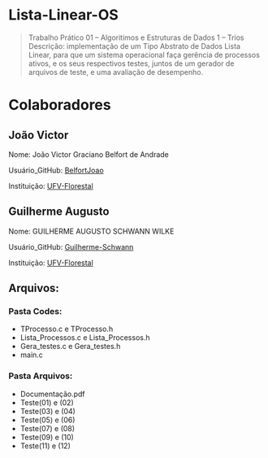 # Lista-Linear-OS
> Trabalho Prático 01 – Algoritimos e Estruturas de Dados 1 – Trios
Descrição: implementação de um Tipo Abstrato de Dados Lista Linear, para que um sistema operacional faça gerência de processos ativos, e os seus respectivos testes, juntos de um gerador de arquivos de teste, e uma avaliação de desempenho.
# Colaboradores
## João Victor
Nome: João Victor Graciano Belfort de Andrade

Usuário_GitHub: [BelfortJoao](https://github.com/BelfortJoao)

Instituição: [UFV-Florestal](https://www.novoscursos.ufv.br/graduacao/caf/ccp/www/)

##	Guilherme Augusto
Nome: GUILHERME AUGUSTO SCHWANN WILKE

Usuário_GitHub: [Guilherme-Schwann](https://github.com/Guilherme-Schwann)

Instituição: [UFV-Florestal](https://www.novoscursos.ufv.br/graduacao/caf/ccp/www/)


## Arquivos:
### Pasta Codes:
* TProcesso.c e TProcesso.h
* Lista_Processos.c e Lista_Processos.h
* Gera_testes.c e Gera_testes.h
* main.c

### Pasta Arquivos:
* Documentação.pdf
* Teste(01) e (02)
* Teste(03) e (04)
* Teste(05) e (06)
* Teste(07) e (08)
* Teste(09) e (10)
* Teste(11) e (12)
